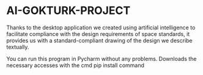 # AI-GOKTURK-PROJECT
Thanks to the desktop application we created using artificial intelligence to facilitate compliance with the design requirements of space standards, it provides us with a standard-compliant drawing of the design we describe textually.

You can run this program in Pycharm without any problems. Downloads the necessary accesses with the cmd pip install command
